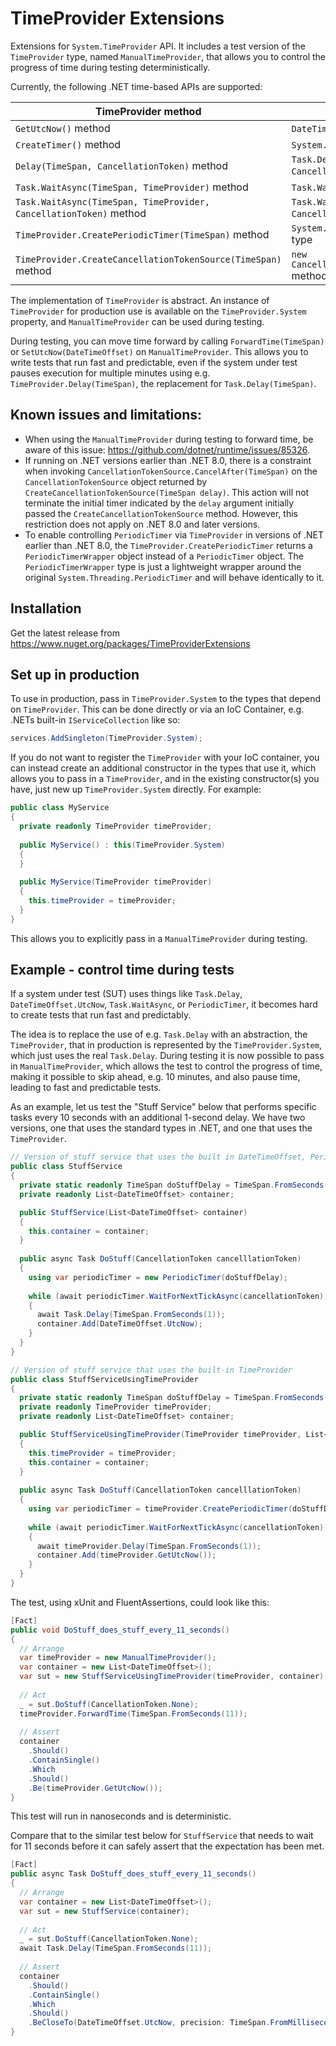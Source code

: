 # TimeProvider Extensions

Extensions for `System.TimeProvider` API. It includes a test version of the `TimeProvider` type, named `ManualTimeProvider`, that allows you to control the progress of time during testing deterministically.

Currently, the following .NET time-based APIs are supported:

| TimeProvider method | .NET API it replaces |
|----------------------|----------------------|
| `GetUtcNow()` method | `DateTimeOffset.UtcNow` property |
| `CreateTimer()` method | `System.Threading.Timer` type |
| `Delay(TimeSpan, CancellationToken)` method | `Task.Delay(TimeSpan, CancellationToken)` method |
| `Task.WaitAsync(TimeSpan, TimeProvider)` method | `Task.WaitAsync(TimeSpan)` method |
| `Task.WaitAsync(TimeSpan, TimeProvider, CancellationToken)` method | `Task.WaitAsync(TimeSpan, CancellationToken)` method |
| `TimeProvider.CreatePeriodicTimer(TimeSpan)` method | `System.Threading.PeriodicTimer` type |
| `TimeProvider.CreateCancellationTokenSource(TimeSpan)` method | `new CancellationTokenSource(TimeSpan)` method |

The implementation of `TimeProvider` is abstract. An instance of `TimeProvider` for production use is available on the `TimeProvider.System` property,
and `ManualTimeProvider` can be used during testing.

During testing, you can move time forward by calling `ForwardTime(TimeSpan)` or `SetUtcNow(DateTimeOffset)` on `ManualTimeProvider`. This allows
you to write tests that run fast and predictable, even if the system under test pauses execution for
multiple minutes using e.g. `TimeProvider.Delay(TimeSpan)`, the replacement for `Task.Delay(TimeSpan)`.

## Known issues and limitations:

- When using the `ManualTimeProvider` during testing to forward time, be aware of this issue: https://github.com/dotnet/runtime/issues/85326.
- If running on .NET versions earlier than .NET 8.0, there is a constraint when invoking `CancellationTokenSource.CancelAfter(TimeSpan)` on the `CancellationTokenSource` object returned by `CreateCancellationTokenSource(TimeSpan delay)`. This action will not terminate the initial timer indicated by the `delay` argument initially passed the `CreateCancellationTokenSource` method. However, this restriction does not apply on .NET 8.0 and later versions.
- To enable controlling `PeriodicTimer` via `TimeProvider` in versions of .NET earlier than .NET 8.0, the `TimeProvider.CreatePeriodicTimer` returns a `PeriodicTimerWrapper` object instead of a `PeriodicTimer` object. The `PeriodicTimerWrapper` type is just a lightweight wrapper around the original `System.Threading.PeriodicTimer` and will behave identically to it. 

## Installation

Get the latest release from https://www.nuget.org/packages/TimeProviderExtensions

## Set up in production

To use in production, pass in `TimeProvider.System` to the types that depend on `TimeProvider`. 
This can be done directly or via an IoC Container, e.g. .NETs built-in `IServiceCollection` like so:

```c#
services.AddSingleton(TimeProvider.System);
```

If you do not want to register the `TimeProvider` with your IoC container, you can instead create
an additional constructor in the types that use it, which allows you to pass in a `TimeProvider`,
and in the existing constructor(s) you have, just new up `TimeProvider.System` directly. For example:

```c#
public class MyService
{
  private readonly TimeProvider timeProvider;
  
  public MyService() : this(TimeProvider.System)
  {
  }
  
  public MyService(TimeProvider timeProvider)
  {
    this.timeProvider = timeProvider;
  }
}
```

This allows you to explicitly pass in a `ManualTimeProvider` during testing.

## Example - control time during tests

If a system under test (SUT) uses things like `Task.Delay`, `DateTimeOffset.UtcNow`, `Task.WaitAsync`, or `PeriodicTimer`, 
it becomes hard to create tests that run fast and predictably.

The idea is to replace the use of e.g. `Task.Delay` with an abstraction, the `TimeProvider`, that in production
is represented by the `TimeProvider.System`, which just uses the real `Task.Delay`. During testing it is now possible to
pass in `ManualTimeProvider`, which allows the test to control the progress of time, making it possible to skip ahead,
e.g. 10 minutes, and also pause time, leading to fast and predictable tests.

As an example, let us test the "Stuff Service" below that performs specific tasks every 10 seconds with an additional 
1-second delay. We have two versions, one that uses the standard types in .NET, and one that uses the `TimeProvider`.

```c#
// Version of stuff service that uses the built in DateTimeOffset, PeriodicTimer, and Task.Delay
public class StuffService
{
  private static readonly TimeSpan doStuffDelay = TimeSpan.FromSeconds(10);
  private readonly List<DateTimeOffset> container;

  public StuffService(List<DateTimeOffset> container)
  {
    this.container = container;
  }
  
  public async Task DoStuff(CancellationToken cancelllationToken)
  {
    using var periodicTimer = new PeriodicTimer(doStuffDelay);
    
    while (await periodicTimer.WaitForNextTickAsync(cancellationToken))
    {      
      await Task.Delay(TimeSpan.FromSeconds(1));
      container.Add(DateTimeOffset.UtcNow);
    }
  }
}

// Version of stuff service that uses the built-in TimeProvider
public class StuffServiceUsingTimeProvider
{
  private static readonly TimeSpan doStuffDelay = TimeSpan.FromSeconds(10);
  private readonly TimeProvider timeProvider;
  private readonly List<DateTimeOffset> container;

  public StuffServiceUsingTimeProvider(TimeProvider timeProvider, List<DateTimeOffset> container)
  {
    this.timeProvider = timeProvider;
    this.container = container;
  }
  
  public async Task DoStuff(CancellationToken cancelllationToken)
  {
    using var periodicTimer = timeProvider.CreatePeriodicTimer(doStuffDelay);
    
    while (await periodicTimer.WaitForNextTickAsync(cancellationToken))
    {      
      await timeProvider.Delay(TimeSpan.FromSeconds(1));
      container.Add(timeProvider.GetUtcNow());
    }
  }
}
```

The test, using xUnit and FluentAssertions, could look like this:

```c#
[Fact]
public void DoStuff_does_stuff_every_11_seconds()
{
  // Arrange
  var timeProvider = new ManualTimeProvider();
  var container = new List<DateTimeOffset>();  
  var sut = new StuffServiceUsingTimeProvider(timeProvider, container);
  
  // Act
  _ = sut.DoStuff(CancellationToken.None);
  timeProvider.ForwardTime(TimeSpan.FromSeconds(11));
  
  // Assert
  container
    .Should()
    .ContainSingle()
    .Which
    .Should()
    .Be(timeProvider.GetUtcNow());
}
```

This test will run in nanoseconds and is deterministic.

Compare that to the similar test below for `StuffService` that needs to wait for 11 seconds before it can safely assert that the expectation has been met.

```c#
[Fact]
public async Task DoStuff_does_stuff_every_11_seconds()
{
  // Arrange
  var container = new List<DateTimeOffset>();  
  var sut = new StuffService(container);
  
  // Act
  _ = sut.DoStuff(CancellationToken.None);
  await Task.Delay(TimeSpan.FromSeconds(11));
  
  // Assert
  container
    .Should()
    .ContainSingle()
    .Which
    .Should()
    .BeCloseTo(DateTimeOffset.UtcNow, precision: TimeSpan.FromMilliseconds(50));
}
```
